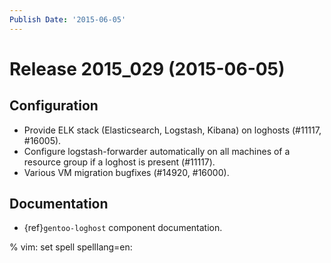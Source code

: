 ```yaml
---
Publish Date: '2015-06-05'
---
```


# Release 2015_029 (2015-06-05)

## Configuration

- Provide ELK stack (Elasticsearch, Logstash, Kibana) on loghosts (#11117, #16005).
- Configure logstash-forwarder automatically on all machines of a resource group
  if a loghost is present (#11117).
- Various VM migration bugfixes (#14920, #16000).

## Documentation

- {ref}`gentoo-loghost` component documentation.

% vim: set spell spelllang=en:
